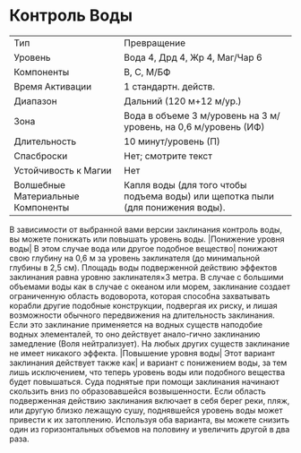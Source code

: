 
# Контроль Воды

| | |
|---|---|
|Тип|Превращение|
|Уровень| Вода 4, Дрд 4, Жр 4, Маг/Чар 6|
|Компоненты| В, С, М/БФ|
|Время Активации| 1 стандартн. действ.|
|Диапазон| Дальний (120 м+12 м/ур.)|
|Зона| Вода в объеме 3 м/уровень на 3 м/уровень, на 0,6 м/уровень (ИФ)|
|Длительность| 10 минут/уровень (П)|
|Спасброски| Нет; смотрите текст|
|Устойчивость к Магии| Нет|
|Волшебные Материальные Компоненты| Капля воды (для того чтобы подъема воды) или щепотка пыли (для понижения воды).|

В зависимости от выбранной вами версии заклинания контроль воды, вы можете понижать или повышать уровень воды. |Понижение уровня воды| В этом случае вода или другое подобное вещество| понижают свою глубину на 0,6 м за уровень заклинателя (до минимальной глубины в 2,5 см). Площадь воды подверженной действию эффектов заклинания равна уровню заклинателя×3 метра. В случае с большими объемами воды как в случае с океаном или морем, заклинание создает ограниченную область водоворота, которая способна захватывать корабли другие подобные конструкции, подвергая их риску, и лишая возможности обычного передвижения на длительность заклинания. Если это заклинание применяется на водных существ наподобие водных элементалей, то оно действует анало-гично заклинанию замедление (Воля нейтрализует). На любых других существ заклинание не имеет никакого эффекта. |Повышение уровня воды| Этот вариант заклинания действует также как| и вариант с понижением воды, за тем лишь исключением, что теперь уровень воды или подобного вещества будет повышаться. Суда поднятые при помощи заклинания начинают скользить вниз по образовавшейся возвышенности. Если область подверженная действию заклинания включает в себя берег реки, пляж, или другую близко лежащую сушу, поднявшейся уровень воды может привести к их затоплению. Используя оба варианта, вы можете снизить один из горизонтальных объемов на половину и увеличить другой в два раза.

